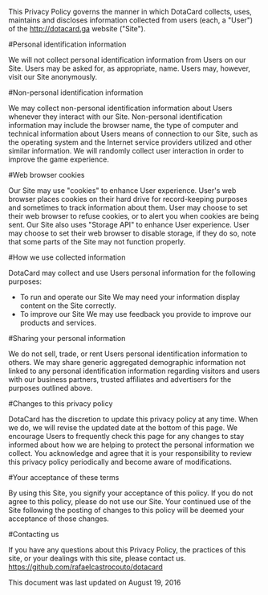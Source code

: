This Privacy Policy governs the manner in which DotaCard collects, uses, maintains and discloses information collected from users (each, a "User") of the http://dotacard.ga website ("Site").

#Personal identification information

We will not collect personal identification information from Users on our Site. 
Users may be asked for, as appropriate, name.
Users may, however, visit our Site anonymously.

#Non-personal identification information

We may collect non-personal identification information about Users whenever they interact with our Site. 
Non-personal identification information may include the browser name, the type of computer and technical information about Users means of connection to our Site, such as the operating system and the Internet service providers utilized and other similar information.
We will randomly collect user interaction in order to improve the game experience.

#Web browser cookies

Our Site may use "cookies" to enhance User experience. 
User's web browser places cookies on their hard drive for record-keeping purposes and sometimes to track information about them. 
User may choose to set their web browser to refuse cookies, or to alert you when cookies are being sent.
Our Site also uses "Storage API" to enhance User experience.
User may choose to set their web browser to disable storage, if they do so, note that some parts of the Site may not function properly.

#How we use collected information

DotaCard may collect and use Users personal information for the following purposes:
 - To run and operate our Site
We may need your information display content on the Site correctly.
 - To improve our Site
We may use feedback you provide to improve our products and services.

#Sharing your personal information

We do not sell, trade, or rent Users personal identification information to others. 
We may share generic aggregated demographic information not linked to any personal identification information regarding visitors and users with our business partners, trusted affiliates and advertisers for the purposes outlined above. 

#Changes to this privacy policy

DotaCard has the discretion to update this privacy policy at any time. 
When we do, we will revise the updated date at the bottom of this page. 
We encourage Users to frequently check this page for any changes to stay informed about how we are helping to protect the personal information we collect. 
You acknowledge and agree that it is your responsibility to review this privacy policy periodically and become aware of modifications.

#Your acceptance of these terms

By using this Site, you signify your acceptance of this policy. 
If you do not agree to this policy, please do not use our Site. 
Your continued use of the Site following the posting of changes to this policy will be deemed your acceptance of those changes. 

#Contacting us

If you have any questions about this Privacy Policy, the practices of this site, or your dealings with this site, please contact us.
https://github.com/rafaelcastrocouto/dotacard

This document was last updated on August 19, 2016